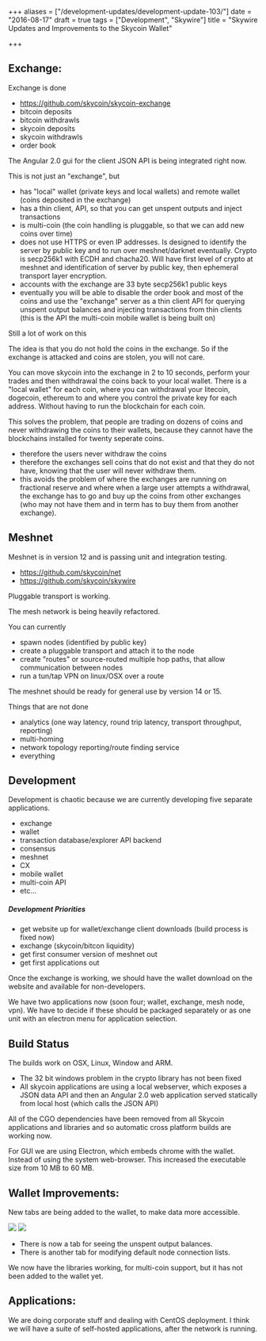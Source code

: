 +++
aliases = ["/development-updates/development-update-103/"]
date = "2016-08-17"
draft = true
tags = ["Development", "Skywire"]
title = "Skywire Updates and Improvements to the Skycoin Wallet"

+++
## Exchange:

Exchange is done
- https://github.com/skycoin/skycoin-exchange
- bitcoin deposits
- bitcoin withdrawls
- skycoin deposits
- skycoin withdrawls
- order book

The Angular 2.0 gui for the client JSON API is being integrated right now.

This is not just an "exchange", but
- has "local" wallet (private keys and local wallets) and remote wallet (coins deposited in the exchange)
- has a thin client, API, so that you can get unspent outputs and inject transactions
- is multi-coin (the coin handling is pluggable, so that we can add new coins over time)
- does not use HTTPS or even IP addresses. Is designed to identify the server by public key and to run over meshnet/darknet eventually. Crypto is secp256k1 with ECDH and chacha20. Will have first level of crypto at meshnet and identification of server by public key, then ephemeral transport layer encryption.
- accounts with the exchange are 33 byte secp256k1 public keys
- eventually you will be able to disable the order book and most of the coins and use the "exchange" server as a thin client API for querying unspent output balances and injecting transactions from thin clients (this is the API the multi-coin mobile wallet is being built on)

Still a lot of work on this

The idea is that you do not hold the coins in the exchange. So if the exchange is attacked and coins are stolen, you will not care.

You can move skycoin into the exchange in 2 to 10 seconds, perform your trades and then withdrawal the coins back to your local wallet. There is a "local wallet" for each coin, where you can withdrawal your litecoin, dogecoin, ethereum to and where you control the private key for each address. Without having to run the blockchain for each coin.

This solves the problem, that people are trading on dozens of coins and never withdrawing the coins to their wallets, because they cannot have the blockchains installed for twenty seperate coins.
- therefore the users never withdraw the coins
- therefore the exchanges sell coins that do not exist and that they do not have, knowing that the user will never withdraw them.
- this avoids the problem of where the exchanges are running on fractional reserve and where when a large user attempts a withdrawal, the exchange has to go and buy up the coins from other exchanges (who may not have them and in term has to buy them from another exchange).

## Meshnet

Meshnet is in version 12 and is passing unit and integration testing.
- https://github.com/skycoin/net
- https://github.com/skycoin/skywire

Pluggable transport is working.

The mesh network is being heavily refactored.

You can currently
- spawn nodes (identified by public key)
- create a pluggable transport and attach it to the node
- create "routes" or source-routed multiple hop paths, that allow communication between nodes
- run a tun/tap VPN on linux/OSX over a route

The meshnet should be ready for general use by version 14 or 15.

Things that are not done
- analytics (one way latency, round trip latency, transport throughput, reporting)
- multi-homing
- network topology reporting/route finding service
- everything

## Development

Development is chaotic because we are currently developing five separate applications.
- exchange
- wallet
- transaction database/explorer API backend
- consensus
- meshnet
- CX
- mobile wallet
- multi-coin API
- etc...

##### Development Priorities
- get website up for wallet/exchange client downloads (build process is fixed now)
- exchange (skycoin/bitcon liquidity)
- get first consumer version of meshnet out
- get first applications out

Once the exchange is working, we should have the wallet download on the website and available for non-developers.

We have two applications now (soon four; wallet, exchange, mesh node, vpn). We have to decide if these should be packaged separately or as one unit with an electron menu for application selection.

## Build Status

The builds work on OSX, Linux, Window and ARM.
- The 32 bit windows problem in the crypto library has not been fixed
- All skycoin applications are using a local webserver, which exposes a JSON data API and then an Angular 2.0 web application served statically from local host (which calls the JSON API)

All of the CGO dependencies have been removed from all Skycoin applications and libraries and so automatic cross platform builds are working now.

For GUI we are using Electron, which embeds chrome with the wallet. Instead of using the system web-browser. This increased the executable size from 10 MB to 60 MB.

## Wallet Improvements:

New tabs are being added to the wallet, to make data more accessible.

![](/img/dev-update-103-1.png)
![](/img/dev-update-103-2.png)

- There is now a tab for seeing the unspent output balances.
- There is another tab for modifying default node connection lists.

We now have the libraries working, for multi-coin support, but it has not been added to the wallet yet.

## Applications:

We are doing corporate stuff and dealing with CentOS deployment. I think we will have a suite of self-hosted applications, after the network is running.